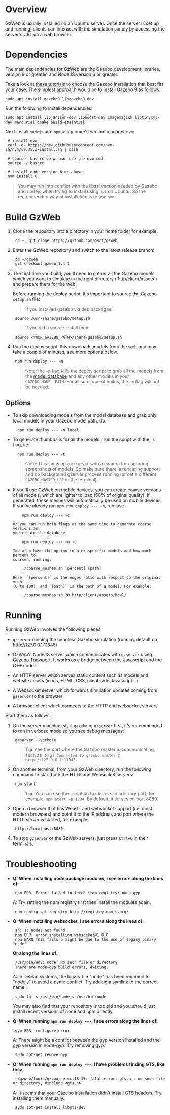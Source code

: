 # Overview

GzWeb is usually installed on an Ubuntu server. Once the server is set up and running,
clients can interact with the simulation simply by accessing the server's URL
on a web browser.

# Dependencies

The main dependencies for GzWeb are the Gazebo development libraries, version 9 or
greater, and NodeJS version 6 or greater.

Take a look at
[these tutorials](http://gazebosim.org/install) to choose the Gazebo
installation that best fits your case. The simplest approach would be
to install Gazebo 9 as follows:

~~~
sudo apt install gazebo9 libgazebo9-dev
~~~

Run the following to install dependencies:

~~~
sudo apt install libjansson-dev libboost-dev imagemagick libtinyxml-dev mercurial cmake build-essential
~~~

Next install `nodejs` and `npm` using node's version manager `nvm`:

~~~
 # install nvm
 curl -o- https://raw.githubusercontent.com/nvm-sh/nvm/v0.35.3/install.sh | bash

 # source .bashrc so we can use the nvm cmd
 source ~/.bashrc

 # install node version 6 or above
 nvm install 6
~~~

> You may run into conflict with the libssl version needed by Gazebo and nodejs when trying to install using `apt` on Ubuntu.
So the recommended way of installation is to use `nvm`.

# Build GzWeb

1. Clone the repository into a directory in your home folder for example:

        cd ~; git clone https://github.com/osrf/gzweb

1. Enter the GzWeb repository and switch to the latest release branch:

        cd ~/gzweb
        git checkout gzweb_1.4.1

1. The first time you build, you'll need to gather all the Gazebo models which
   you want to simulate in the right directory ('http/client/assets') and prepare
   them for the web.

    Before running the deploy script, it's important to source the Gazebo
    `setup.sh` file:

    > If you installed gazebo via deb packages:

        source /usr/share/gazebo/setup.sh

    > If you did a source install then:

        source <YOUR_GAZEBO_PATH>/share/gazebo/setup.sh

1. Run the deploy script, this downloads models from the web and may take a
   couple of minutes, see more options below.

        npm run deploy --- -m

    > Note: the `-m` flag tells the deploy script to grab all the models from the
     [model database](https://github.com/osrf/gazebo_models/) and any other
     models in your `GAZEBO_MODEL_PATH`. For all subsequent builds, the `-m` flag
     will not be needed.

## Options

* To skip downloading models from the model database and grab only local models
  in your Gazebo model path, do:

        npm run deploy --- -m local

* To generate thumbnails for all the models , run the script with the `-t` flag, i.e.:

        npm run deploy --- -t

    > Note: This spins up a `gzserver` with a camera for capturing screenshots
    of models. So make sure there is rendering support and no background gzerver
    process running (or set a different `GAZEBO_MASTER_URI` in the terminal).

* If you'll use GzWeb on mobile devices, you can create coarse versions of all
  models, which are lighter to load (50% of original quality). If generated,
  these meshes will automatically be used on mobile devices. If you've already
  ran `npm run deploy --- -m`, run just:

          npm run deploy --- -c

      Or you can run both flags at the same time to generate coarse versions as
      you create the database:

          npm run deploy --- -m -c

      You also have the option to pick specific models and how much percent to
      coarsen, running:

          ./coarse_meshes.sh [percent] [path]

      Here, `[percent]` is the edges ratio with respect to the original mesh
      (0 to 100), and `[path]` is the path of a model. For example:

          ./coarse_meshes.sh 20 http/client/assets/bowl/

# Running

Running GzWeb involves the following pieces:

* `gzserver` running the headless Gazebo simulation (runs by default on
  http://127.0.0.1:11345)

* GzWeb's NodeJS server which communicates with `gzserver` using
  [Gazebo Transport](http://gazebosim.org/tutorials?tut=topics_subscribed&cat=transport).
  It works as a bridge between the Javascript and the C++ code.

* An HTTP server which serves static content such as models and website assets
  (icons, HTML, CSS, client-side Javascript...)

* A Websocket server which forwards simulation updates coming from `gzserver`
  to the browser

* A browser client which connects to the HTTP and websocket servers

Start them as follows:

1. On the server machine, start `gazebo` or `gzserver` first, it's recommended
   to run in verbose mode so you see debug messages:

        gzserver --verbose

    > **Tip**: see the port where the Gazebo master is communicating, such as
      `[Msg] Connected to gazebo master @ http://127.0.0.1:11345`

1. On another terminal, from your GzWeb directory, run the following command to
   start both the HTTP and Websocket servers:

        npm start

    > **Tip**: You can use the `-p` option to choose an arbitrary port, for example:
      `npm start -p 1234`. By default, it serves on port 8080.

1. Open a browser that has WebGL and websocket support (i.e. most modern browsers)
   and point it to the IP address and port where the HTTP server is started,
   for example:

        http://localhost:8080

1. To stop `gzserver` or the GzWeb servers, just press `Ctrl+C` in their terminals.

# Troubleshooting

 * **Q: When installing node package modules, I see errors along the lines of:**

        npm ERR! Error: failed to fetch from registry: node-gyp

    A: Try setting the npm registry first then install the modules again.

        npm config set registry http://registry.npmjs.org/

 * **Q: When installing websocket, I see errors along the lines of:**

        sh: 1: node: not found
        npm ERR! error installing websocket@1.0.8
        npm WARN This failure might be due to the use of legacy binary "node"

    **Or along the lines of:**

        /usr/bin/env: node: No such file or directory
        There are node-gyp build errors, exiting.

    A: In Debian systems, the binary file "node" has been renamed to "nodejs" to avoid a name conflict. Try adding a symlink to the correct name:

        sudo ln -s /usr/bin/nodejs /usr/bin/node

    You may also find that your repository is too old and you should just install recent versions of node and npm directly.

 * **Q: When running `npm run deploy ---`, I see errors along the lines of:**

        gyp ERR! configure error

    A: There might be a conflict between the gyp version installed and the gyp version in node-gyp. Try removing gyp:

        sudo apt-get remove gyp

 * **Q: When running `npm run deploy ---`, I have problems finding GTS, like this:**

        ~/gzweb/tools/gzcoarse.cc:18:17: fatal error: gts.h : no such file or directory, #include <gts.h>

    A: It seems that your Gazebo installation didn't install GTS headers. Try installing them manually:

        sudo apt-get install libgts-dev
